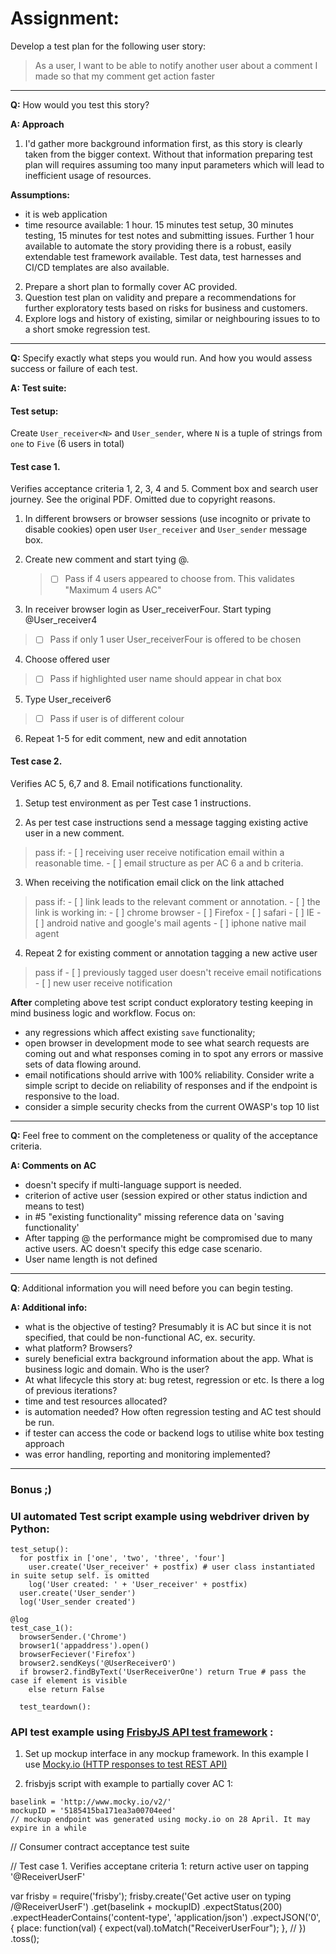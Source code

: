 # Assignment:

Develop a test plan for the following user story:
> As a user, I want to be able to notify another user about a comment I made so that my comment get action faster

-----

**Q:** How would you test this story?

**A: Approach**
1. I'd gather more background information first, as this story is clearly taken from the bigger context. Without that information preparing test plan will requires assuming too many input parameters which will lead to inefficient usage of resources.

  __Assumptions:__
  - it is web application
  - time resource available: 1 hour. 15 minutes test setup, 30 minutes testing, 15 minutes for test notes and submitting issues. Further 1 hour available to automate the story providing there is a robust, easily extendable test framework available. Test data, test harnesses and CI/CD templates are also available.
2. Prepare a short plan to formally cover AC provided.
3. Question test plan on validity and prepare a recommendations for further exploratory tests based on risks for business and customers.
4. Explore logs and history of existing, similar or neighbouring issues to to a short smoke regression test.

-----

**Q:** Specify exactly what steps you would run. And how you would assess success or failure of each test.

**A: Test suite:**

#### Test setup:
Create `User_receiver<N>` and `User_sender`, where `N` is a tuple of strings from `one` to `Five` (6 users in total)

#### Test case 1.
Verifies acceptance criteria 1, 2, 3, 4 and 5. Comment box and search user journey. See the original PDF. Omitted due to copyright reasons.

1. In different browsers or browser sessions (use incognito or private to disable cookies) open user `User_receiver` and `User_sender` message box.

2. Create new comment and start tying @.
    > - [ ] Pass if 4 users appeared to choose from. This validates "Maximum 4 users AC"

3. In receiver browser login as User_receiverFour. Start typing @User_receiver4
  > - [ ] Pass if only 1 user User_receiverFour is offered to be chosen

4. Choose offered user
  >- [ ] Pass if highlighted user name should appear in chat box

5. Type User_receiver6
  >- [ ] Pass if user is of different colour

6. Repeat 1-5 for edit comment, new and edit annotation

#### Test case 2.
Verifies AC 5, 6,7 and 8. Email notifications functionality.

1. Setup test environment as per Test case 1 instructions.

2. As per test case instructions send a message tagging existing active user in a new comment.
  > pass if:
    - [ ] receiving user receive notification email within a reasonable time.
    - [ ] email structure as per AC 6 a and b criteria.

3. When receiving the notification email click on the link attached
  > pass if:
    - [ ] link leads to the relevant comment or annotation.
    - [ ] the link is working in:
      - [ ] chrome browser
      - [ ] Firefox
      - [ ] safari
      - [ ] IE
      - [ ] android native and google's mail agents
      - [ ] iphone native mail agent

4. Repeat 2 for existing comment or annotation tagging a new active user
  > pass if
    - [ ] previously tagged user doesn't receive email notifications
    - [ ] new user receive notification

**After** completing above test script conduct exploratory testing keeping in mind business logic and workflow.
 Focus on:
- any regressions which affect existing `save` functionality;
- open browser in development mode to see what search requests are coming out and what responses coming in to spot any errors or massive sets of data flowing around.
- email notifications should arrive with 100% reliability. Consider write a simple script to decide on reliability of responses and if the endpoint is responsive to the load.
- consider a simple security checks from the current OWASP's top 10 list

-----

**Q:** Feel free to comment on the completeness or quality of the acceptance criteria.

**A: Comments on AC**
- doesn't specify if multi-language support is needed.
- criterion of active user (session expired or other status indiction and means to test)
- in #5 "existing functionality" missing reference data on 'saving functionality'
- After tapping @ the performance might be compromised due to many active users. AC doesn't specify this edge case scenario.
- User name length is not defined

-----

**Q**: Additional information you will need before you can begin testing.

**A: Additional info:**

- what is the objective of testing? Presumably it is AC but since it is not specified, that could be non-functional AC, ex. security.
- what platform? Browsers?
- surely beneficial extra background information about the app. What is business logic and domain. Who is the user?
- At what lifecycle this story at: bug retest, regression or etc. Is there a log of previous iterations?
- time and test resources allocated?
- is automation needed? How often regression testing and AC  test should be run.
- if tester can access the code or backend logs to utilise white box testing approach
- was error handling, reporting and monitoring implemented?

-----

### Bonus ;)

### UI automated Test script example using webdriver driven by Python:

```
test_setup():
  for postfix in ['one', 'two', 'three', 'four']
    user.create('User_receiver' + postfix) # user class instantiated in suite setup self. is omitted
    log('User created: ' + 'User_receiver' + postfix)
  user.create('User_sender')
  log('User_sender created')

@log
test_case_1():
  browserSender.('Chrome')
  browser1('appaddress').open()
  browserFeciever('Firefox')
  browser2.sendKeys('@UserReceiverO')
  if browser2.findByText('UserReceiverOne') return True # pass the case if element is visible
    else return False

  test_teardown():
```

  ### API test example using [**FrisbyJS** API test framework](frisbyjs.com) :

  1. Set up mockup interface in any mockup framework. In this example I use [Mocky.io (HTTP responses to test REST API)](mocky.io)

  2. frisbyjs script with example to partially cover AC 1:

  ```
  baselink = 'http://www.mocky.io/v2/'
  mockupID = '5185415ba171ea3a00704eed'
  // mockup endpoint was generated using mocky.io on 28 April. It may expire in a while

```
  // Consumer contract acceptance test suite

  // Test case 1. Verifies acceptane criteria 1: return active user on tapping '@ReceiverUserF'

  var frisby = require('frisby');
  frisby.create('Get active user on typing /@ReceiverUserF')
    .get(baselink + mockupID)
    .expectStatus(200)
    .expectHeaderContains('content-type', 'application/json')
    .expectJSON('0', {
      place: function(val) { expect(val).toMatch("ReceiverUserFour"); }, //
    })
  .toss();

  ```
